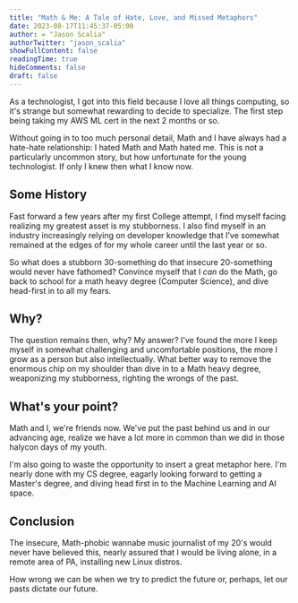 ```yaml
---
title: "Math & Me: A Tale of Hate, Love, and Missed Metaphors"
date: 2023-08-17T11:45:37-05:00
author: = "Jason Scalia"
authorTwitter: "jason_scalia"
showFullContent: false
readingTime: true
hideComments: false
draft: false
---
```


As a technologist, I got into this field because I love all things computing, so it's strange but somewhat rewarding to decide to specialize. The first step being taking my AWS ML cert in the next 2 months or so.

Without going in to too much personal detail, Math and I have always had a hate-hate relationship: I hated Math and Math hated me. This is not a particularly uncommon story, but how unfortunate for the young technologist. If only I knew then what I know now.

 <!--more-->

## Some History

Fast forward a few years after my first College attempt, I find myself facing realizing my greatest asset is my stubborness. I also find myself in an industry increasingly relying on developer knowledge that I've somewhat remained at the edges of for my whole career until the last year or so.

So what does a stubborn 30-something do that insecure 20-something would never have fathomed? Convince myself that I _can_ do the Math, go back to school for a math heavy degree (Computer Science), and dive head-first in to all my fears.

## Why?

The question remains then, why? My answer? I've found the more I keep myself in somewhat challenging and uncomfortable positions, the more I grow as a person but also intellectually. What better way to remove the enormous chip on my shoulder than dive in to a Math heavy degree, weaponizing my stubborness, righting the wrongs of the past.

## What's your point?

Math and I, we're friends now. We've put the past behind us and in our advancing age, realize we have a lot more in common than we did in those halycon days of my youth.

I'm also going to waste the opportunity to insert a great metaphor here. I'm nearly done with my CS degree, eagarly looking forward to getting a Master's degree, and diving head first in to the Machine Learning and AI space.

## Conclusion

The insecure, Math-phobic wannabe music journalist of my 20's would never have believed this, nearly assured that I would be living alone, in a remote area of PA, installing new Linux distros.

How wrong we can be when we try to predict the future or, perhaps, let our pasts dictate our future.
